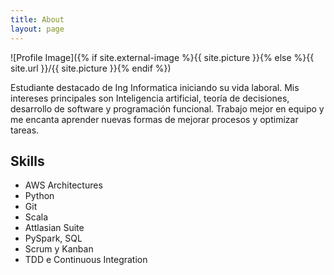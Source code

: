 ```yaml
---
title: About
layout: page
---
```

![Profile Image]({% if site.external-image %}{{ site.picture }}{% else %}{{ site.url }}/{{ site.picture }}{% endif %})

<p>Estudiante destacado de Ing Informatica iniciando su vida laboral.
Mis intereses principales son Inteligencia artificial, teoría de decisiones,
desarrollo de software y programación funcional. Trabajo mejor en equipo 
y me encanta aprender nuevas formas de mejorar procesos y optimizar tareas.</p>

<h2>Skills</h2>

<ul class="skill-list">
	<li>AWS Architectures</li>
	<li>Python</li>
	<li>Git</li>
	<li>Scala</li>
	<li>Attlasian Suite</li>
	<li>PySpark, SQL</li>
	<li>Scrum y Kanban</li>
	<li>TDD e Continuous Integration</li>
</ul>
